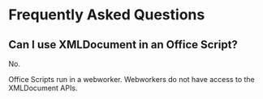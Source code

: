 # Frequently Asked Questions

## Can I use XMLDocument in an Office Script?

No.

Office Scripts run in a webworker. Webworkers do not have access to the XMLDocument APIs.
